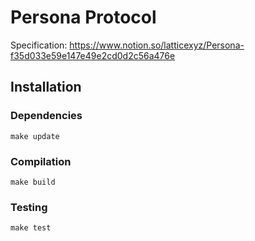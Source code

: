# Persona Protocol

Specification: https://www.notion.so/latticexyz/Persona-f35d033e59e147e49e2cd0d2c56a476e

## Installation

### Dependencies
```
make update
```

### Compilation
```
make build
```

### Testing
```
make test
```
